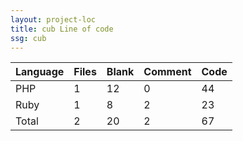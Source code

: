 ```yaml
---
layout: project-loc
title: cub Line of code
ssg: cub
---
```

<div class="table-responsive">
<table class="table">
<thead><tr>
<th>Language</th>
<th>Files</th>
<th>Blank</th>
<th>Comment</th>
<th>Code</th>
</tr></thead><tbody>
<tr><td>PHP</td><td> 1</td><td> 12</td><td> 0</td><td> 44</td></tr>
<tr><td>Ruby</td><td> 1</td><td> 8</td><td> 2</td><td> 23</td></tr>
<tr><td>Total</td><td>2</td><td>20</td><td>2</td><td>67</td></tr>
</tbody></table></div>
